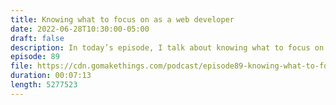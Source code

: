 ```yaml
---
title: Knowing what to focus on as a web developer
date: 2022-06-28T10:30:00-05:00
draft: false
description: In today’s episode, I talk about knowing what to focus on as a web developer.
episode: 89
file: https://cdn.gomakethings.com/podcast/episode89-knowing-what-to-focus-on-as-a-web-developer.mp3
duration: 00:07:13
length: 5277523
---
```


